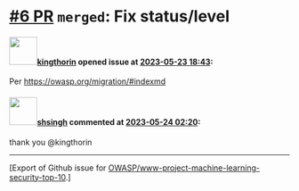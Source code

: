 # [\#6 PR](https://github.com/OWASP/www-project-machine-learning-security-top-10/pull/6) `merged`: Fix status/level

#### <img src="https://avatars.githubusercontent.com/u/7570458?u=99aab88b4dbb4e090e347810ccdb8b6c11e4d65a&v=4" width="50">[kingthorin](https://github.com/kingthorin) opened issue at [2023-05-23 18:43](https://github.com/OWASP/www-project-machine-learning-security-top-10/pull/6):

Per https://owasp.org/migration/#indexmd

#### <img src="https://avatars.githubusercontent.com/u/412800?v=4" width="50">[shsingh](https://github.com/shsingh) commented at [2023-05-24 02:20](https://github.com/OWASP/www-project-machine-learning-security-top-10/pull/6#issuecomment-1560366797):

thank you @kingthorin


-------------------------------------------------------------------------------



[Export of Github issue for [OWASP/www-project-machine-learning-security-top-10](https://github.com/OWASP/www-project-machine-learning-security-top-10).]
